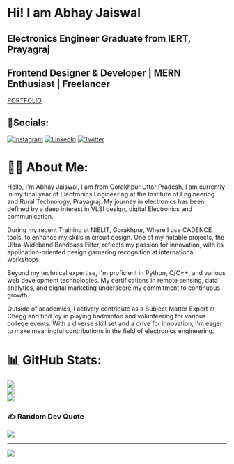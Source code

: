<h1>Hi! I am Abhay Jaiswal</h1>
<h2>Electronics Engineer Graduate from IERT, Prayagraj</h2>
<h2>Frontend Designer & Developer | MERN Enthusiast | Freelancer</h2>
<a href="https://abhay-jaiswal-portfolio.netlify.app/">PORTFOLIO</a>

## 🔗Socials:
[![Instagram](https://img.shields.io/badge/Instagram-%23E4405F.svg?logo=Instagram&logoColor=white)](https://instagram.com/__nucleophile) [![LinkedIn](https://img.shields.io/badge/LinkedIn-%230077B5.svg?logo=linkedin&logoColor=white)](https://linkedin.com/in/the-abhay-jaiswal) [![Twitter](https://img.shields.io/badge/Twitter-%231DA1F2.svg?logo=Twitter&logoColor=white)](https://twitter.com/abhay1902_) 
# 👨‍💻 About Me:
<p>Hello, I'm Abhay Jaiswal, I am from Gorakhpur Uttar Pradesh, I am currently in my final year of Electronics Engineering at the Institute of Engineering and Rural Technology, Prayagraj. My journey in electronics has been defined by a deep interest in VLSI design, digital Electronics and communication.

During my recent Training at NIELIT, Gorakhpur, Where I use CADENCE tools, to enhance my skills in circuit design. One of my notable projects, the Ultra-Wideband Bandpass Filter, reflects my passion for innovation, with its application-oriented design garnering recognition at international workshops.

Beyond my technical expertise, I'm proficient in Python, C/C++, and various web development technologies. My certifications in remote sensing, data analytics, and digital marketing underscore my commitment to continuous growth.

Outside of academics, I actively contribute as a Subject Matter Expert at Chegg and find joy in playing badminton and volunteering for various college events. With a diverse skill set and a drive for innovation, I'm eager to make meaningful contributions in the field of electronics engineering.</p>

# 📊 GitHub Stats:
![](https://github-readme-stats.vercel.app/api?username=the-abhay-jaiswal&theme=tokyonight&hide_border=false&include_all_commits=true&count_private=false)<br/>
![](https://github-readme-streak-stats.herokuapp.com/?user=the-abhay-jaiswal&theme=tokyonight&hide_border=false)<br/>
![](https://github-readme-stats.vercel.app/api/top-langs/?username=the-abhay-jaiswal&theme=tokyonight&hide_border=false&include_all_commits=true&count_private=false&layout=compact)

### ✍️ Random Dev Quote
![](https://quotes-github-readme.vercel.app/api?type=horizontal&theme=radical)

---
[![](https://visitcount.itsvg.in/api?id=the-abhay-jaiswal&icon=0&color=0)](https://visitcount.itsvg.in)
